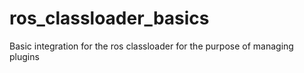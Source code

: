 # ros_classloader_basics
Basic integration for the ros classloader for the purpose of managing plugins
